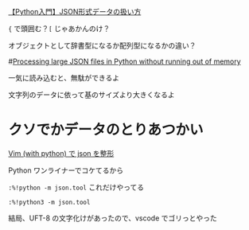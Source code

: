 [【Python入門】JSON形式データの扱い方](https://qiita.com/Morio/items/7538a939cc441367070d)


`{` で頭囲む？`[` じゃあかんのけ？

オブジェクトとして辞書型になるか配列型になるかの違い？


#[Processing large JSON files in Python without running out of memory](https://pythonspeed.com/articles/json-memory-streaming/)

一気に読み込むと、無駄ができるよ


文字列のデータに依って基のサイズより大きくなるよ






# クソでかデータのとりあつかい


[Vim (with python) で json を整形](https://qiita.com/tomoemon/items/cc29b414a63e08cd4f89)

Python ワンライナーでコケてるから

`:%!python -m json.tool` これだけやってる

`:%!python3 -m json.tool`


結局、UFT-8 の文字化けがあったので、vscode でゴリっとやった
